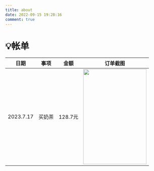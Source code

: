 ```yaml
---
title: about
date: 2022-09-15 19:28:16
comment: true
---
```

# 💡帐单

| **日期**      | **事项**   | **金额**    |                           **订单截图**                           |
| --------- | ------ | ------- | :----------------------------------------------------------: |
| 2023.7.17 | 买奶茶 | 128.7元 | <img src="https://gwzone.oss-cn-beijing.aliyuncs.com/typora-user-images/image-20230717173031177.png" width="200" height="300"> |








<!-- ## 灵感


## 想法

向团队提出一个问题，让事情顺利进行

----------
## 后续步骤

- [ ] 打破陈规 @某人
- [ ] 从待办到完成 @某人 -->
